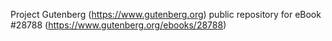 Project Gutenberg (https://www.gutenberg.org) public repository for eBook #28788 (https://www.gutenberg.org/ebooks/28788)
